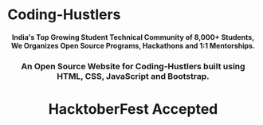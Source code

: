 # Coding-Hustlers
<h4 align="center"> India's Top Growing Student Technical Community of 8,000+ Students, We Organizes Open Source Programs, Hackathons and 1:1 Mentorships. </h4>
<h3 align="center"> An Open Source Website for Coding-Hustlers built using HTML, CSS, JavaScript and Bootstrap. </h3>



<h1 align="center">HacktoberFest Accepted </h1>
